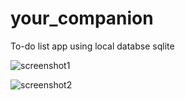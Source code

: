 # your_companion
To-do list app using local databse sqlite

![screenshot1](https://user-images.githubusercontent.com/69786552/105879892-bbc2db80-6028-11eb-9a9e-83608bb026c4.jpeg)

![screenshot2](https://user-images.githubusercontent.com/69786552/105879920-c1b8bc80-6028-11eb-9f20-6c26316ce019.jpeg)

